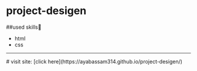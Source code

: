 # project-desigen
##used skills:pouting_face:
* html
*  css
<hr>
# visit site:
[click here](https://ayabassam314.github.io/project-desigen/)
